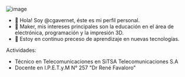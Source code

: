 ![image](https://user-images.githubusercontent.com/6855157/194717318-7e7813a4-bcd8-4a41-a6b9-33d52c7930ff.png)

- 👋 Hola! Soy @cgavernet, éste es mi perfil personal. 
- 👀 Maker, mis intereses principales son la educación en el área de electrónica, programación y la impresión 3D.
- 🌱 Estoy en continuo preceso de aprendizaje en nuevas tecnologías.

Actividades:
- Técnico en Telecomunicaciones en SiTSA Telecomunicaciones S.A
- Docente en I.P.E.T.y.M N° 257 "Dr René Favaloro"

<!---
cgavernet/cgavernet is a ✨ special ✨ repository because its `README.md` (this file) appears on your GitHub profile.
You can click the Preview link to take a look at your changes.
--->
